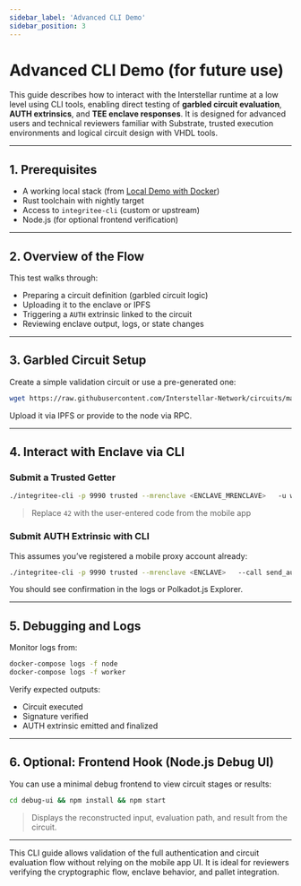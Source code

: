 ```yaml
---
sidebar_label: 'Advanced CLI Demo'
sidebar_position: 3
---
```


# Advanced CLI Demo (for future use)

This guide describes how to interact with the Interstellar runtime at a low level using CLI tools, enabling direct testing of **garbled circuit evaluation**, **AUTH extrinsics**, and **TEE enclave responses**. It is designed for advanced users and technical reviewers familiar with Substrate, trusted execution environments and logical circuit design with VHDL tools.

---

## 1. Prerequisites

- A working local stack (from [Local Demo with Docker](./local-demo-with-docker.md))
- Rust toolchain with nightly target
- Access to `integritee-cli` (custom or upstream)
- Node.js (for optional frontend verification)

---

## 2. Overview of the Flow

This test walks through:
- Preparing a circuit definition (garbled circuit logic)
- Uploading it to the enclave or IPFS
- Triggering a `AUTH` extrinsic linked to the circuit
- Reviewing enclave output, logs, or state changes

---

## 3. Garbled Circuit Setup

Create a simple validation circuit or use a pre-generated one:

```bash
wget https://raw.githubusercontent.com/Interstellar-Network/circuits/main/demo-one-time-code.json -O circuit.json
```

Upload it via IPFS or provide to the node via RPC.

---

## 4. Interact with Enclave via CLI

### Submit a Trusted Getter

```bash
./integritee-cli -p 9990 trusted --mrenclave <ENCLAVE_MRENCLAVE>   -u ws://127.0.0.1:9990   -P <SIGNER_PHRASE>   --call enclave_validate_code '42'
```

> Replace `42` with the user-entered code from the mobile app

### Submit AUTH Extrinsic with CLI

This assumes you’ve registered a mobile proxy account already:

```bash
./integritee-cli -p 9990 trusted --mrenclave <ENCLAVE>   --call send_auth_tx   --input 'signed_code_payload'
```

You should see confirmation in the logs or Polkadot.js Explorer.

---

## 5. Debugging and Logs

Monitor logs from:

```bash
docker-compose logs -f node
docker-compose logs -f worker
```

Verify expected outputs:
- Circuit executed
- Signature verified
- AUTH extrinsic emitted and finalized

---

## 6. Optional: Frontend Hook (Node.js Debug UI)

You can use a minimal debug frontend to view circuit stages or results:

```bash
cd debug-ui && npm install && npm start
```

> Displays the reconstructed input, evaluation path, and result from the circuit.

---

This CLI guide allows validation of the full authentication and circuit evaluation flow without relying on the mobile app UI. It is ideal for reviewers verifying the cryptographic flow, enclave behavior, and pallet integration.
